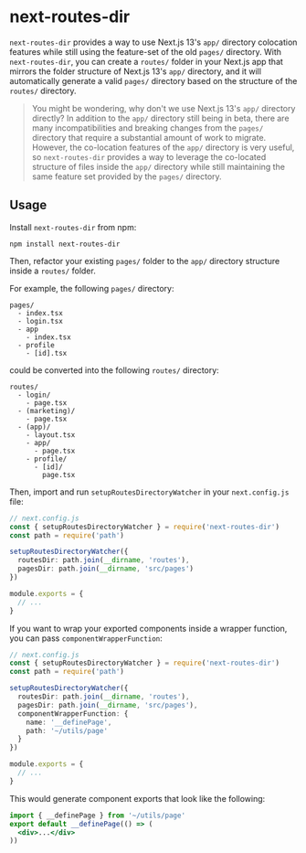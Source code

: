 # next-routes-dir

`next-routes-dir` provides a way to use Next.js 13's `app/` directory colocation features while still using the feature-set of the old `pages/` directory. With `next-routes-dir`, you can create a `routes/` folder in your Next.js app that mirrors the folder structure of Next.js 13's `app/` directory, and it will automatically generate a valid `pages/` directory based on the structure of the `routes/` directory.

> You might be wondering, why don't we use Next.js 13's `app/` directory directly? In addition to the `app/` directory still being in beta, there are many incompatibilities and breaking changes from the `pages/` directory that require a substantial amount of work to migrate. However, the co-location features of the `app/` directory is very useful, so `next-routes-dir` provides a way to leverage the co-located structure of files inside the `app/` directory while still maintaining the same feature set provided by the `pages/` directory.

## Usage

Install `next-routes-dir` from npm:

```
npm install next-routes-dir
```

Then, refactor your existing `pages/` folder to the `app/` directory structure inside a `routes/` folder.

For example, the following `pages/` directory:

```
pages/
  - index.tsx
  - login.tsx
  - app
    - index.tsx
  - profile
    - [id].tsx
```

could be converted into the following `routes/` directory:

```
routes/
  - login/
    - page.tsx
  - (marketing)/
    - page.tsx
  - (app)/
    - layout.tsx
    - app/
      - page.tsx
    - profile/
      - [id]/
        page.tsx
```

Then, import and run `setupRoutesDirectoryWatcher` in your `next.config.js` file:

```ts
// next.config.js
const { setupRoutesDirectoryWatcher } = require('next-routes-dir')
const path = require('path')

setupRoutesDirectoryWatcher({
  routesDir: path.join(__dirname, 'routes'),
  pagesDir: path.join(__dirname, 'src/pages')
})

module.exports = {
  // ...
}
```

If you want to wrap your exported components inside a wrapper function, you can pass `componentWrapperFunction`:

```ts
// next.config.js
const { setupRoutesDirectoryWatcher } = require('next-routes-dir')
const path = require('path')

setupRoutesDirectoryWatcher({
  routesDir: path.join(__dirname, 'routes'),
  pagesDir: path.join(__dirname, 'src/pages'),
  componentWrapperFunction: {
    name: '__definePage',
    path: '~/utils/page'
  }
})

module.exports = {
  // ...
}
```

This would generate component exports that look like the following:

```jsx
import { __definePage } from '~/utils/page'
export default __definePage(() => (
  <div>...</div>
))
```

